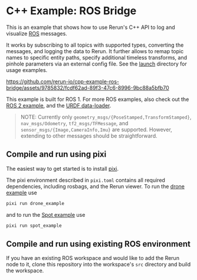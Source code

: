 # C++ Example: ROS Bridge

This is an example that shows how to use Rerun's C++ API to log and visualize [ROS](https://www.ros.org/) messages. 

It works by subscribing to all topics with supported types, converting the messages, and logging the data to Rerun. It further allows to remap topic names to specific entity paths, specify additional timeless transforms, and pinhole parameters via an external config file. See the [launch](./rerun_logger/launch/) directory for usage examples.

https://github.com/rerun-io/cpp-example-ros-bridge/assets/9785832/fcdf62ad-89f3-47c6-8996-9bc88a5bfb70

This example is built for ROS 1. For more ROS examples, also check out the [ROS 2 example](https://www.rerun.io/docs/howto/ros2-nav-turtlebot), and the [URDF data-loader](https://github.com/rerun-io/rerun-loader-python-example-urdf).

> NOTE: Currently only `geometry_msgs/{PoseStamped,TransformStamped}`, `nav_msgs/Odometry`,  `tf2_msgs/TFMessage`, and `sensor_msgs/{Image,CameraInfo,Imu}` are supported. However, extending to other messages should be straightforward.

## Compile and run using pixi
The easiest way to get started is to install [pixi](https://prefix.dev/docs/pixi/overview).

The pixi environment described in `pixi.toml` contains all required dependencies, including rosbags, and the Rerun viewer. To run the [drone example](https://fpv.ifi.uzh.ch/datasets/) use
```bash
pixi run drone_example
```
and to run the [Spot example](http://ptak.felk.cvut.cz/darpa-subt/qualification_videos/spot/) use
```bash
pixi run spot_example
```

## Compile and run using existing ROS environment
If you have an existing ROS workspace and would like to add the Rerun node to it, clone this repository into the workspace's `src` directory and build the workspace.
